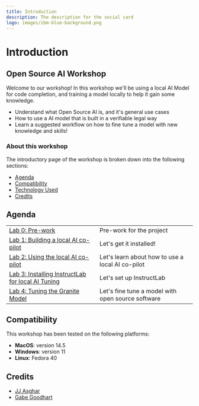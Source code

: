 ```yaml
---
title: Introduction
description: The description for the social card
logo: images/ibm-blue-background.png
---
```


# Introduction

## Open Source AI Workshop

Welcome to our workshop! In this workshop we'll be using a local AI Model for code completion, and training a model
locally to help it gain some knowledge.

* Understand what Open Source AI is, and it's general use cases
* How to use a AI model that is built in a verifiable legal way
* Learn a suggested workflow on how to fine tune a model with new knowledge and skills!

### About this workshop

The introductory page of the workshop is broken down into the following sections:

* [Agenda](./#agenda)
* [Compatibility](./#compatibility)
* [Technology Used](./#technology-used)
* [Credits](./#credits)

## Agenda

|  |  |
| :--- | :--- |
| [Lab 0: Pre-work](pre-work/README.md) | Pre-work for the project |
| [Lab 1: Building a local AI co-pilot](lab-1/README.md) | Let's get it installed! |
| [Lab 2: Using the local AI co-pilot](lab-2/README.md) | Let's learn about how to use a local AI co-pilot |
| [Lab 3: Installing InstructLab for local AI Tuning](lab-3/README.md) | Let's set up InstructLab |
| [Lab 4: Tuning the Granite Model](lab-4/README.md) | Let's fine tune a model with open source software |

## Compatibility

This workshop has been tested on the following platforms:

* **MacOS**: version 14.5
* **Windows**: version 11
* **Linux**: Fedora 40

## Credits

* [JJ Asghar](https://github.com/jjasghar)
* [Gabe Goodhart](https://github.com/gabe-l-hart)
